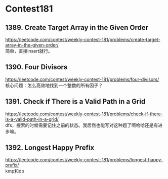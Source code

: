 # Contest181
## 1389. Create Target Array in the Given Order
https://leetcode.com/contest/weekly-contest-181/problems/create-target-array-in-the-given-order/   
简单，直接insert就行。
## 1390. Four Divisors  
https://leetcode.com/contest/weekly-contest-181/problems/four-divisors/  
核心问题：怎么高效地找到一个整数的所有因子？  
## 1391. Check if There is a Valid Path in a Grid  
https://leetcode.com/contest/weekly-contest-181/problems/check-if-there-is-a-valid-path-in-a-grid/  
dfs，搜索的时候需要记住之前的状态。我居然也能写对这种题了啊哈哈还是有进步嘛。  
## 1392. Longest Happy Prefix  
https://leetcode.com/contest/weekly-contest-181/problems/longest-happy-prefix/  
kmp和dp  
